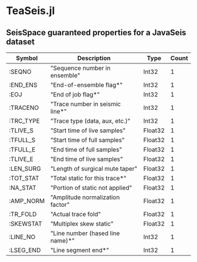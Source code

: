 # TeaSeis.jl

## SeisSpace guaranteed properties for a JavaSeis dataset

Symbol    | Description                         | Type    | Count
----------|-------------------------------------|---------|------
:SEQNO    | "Sequence number in ensemble"       | Int32   | 1
:END_ENS  | "End-of-ensemble flag*"             | Int32   | 1
:EOJ      | "End of job flag*"                  | Int32   | 1
:TRACENO  | "Trace number in seismic line*"     | Int32   | 1
:TRC_TYPE | "Trace type (data, aux, etc.)"      | Int32   | 1
:TLIVE_S  | "Start time of live samples"        | Float32 | 1
:TFULL_S  | "Start time of full samples"        | Float32 | 1
:TFULL_E  | "End time of full samples"          | Float32 | 1
:TLIVE_E  | "End time of live samples"          | Float32 | 1
:LEN_SURG | "Length of surgical mute taper"     | Float32 | 1
:TOT_STAT | "Total static for this trace*"      | Float32 | 1
:NA_STAT  | "Portion of static not applied"     | Float32 | 1
:AMP_NORM | "Amplitude normalization factor"    | Float32 | 1
:TR_FOLD  | "Actual trace fold"                 | Float32 | 1
:SKEWSTAT | "Multiplex skew static"             | Float32 | 1
:LINE_NO  | "Line number (hased line name)*"    | Int32   | 1
:LSEG_END | "Line segment end*"                 | Int32   | 1

